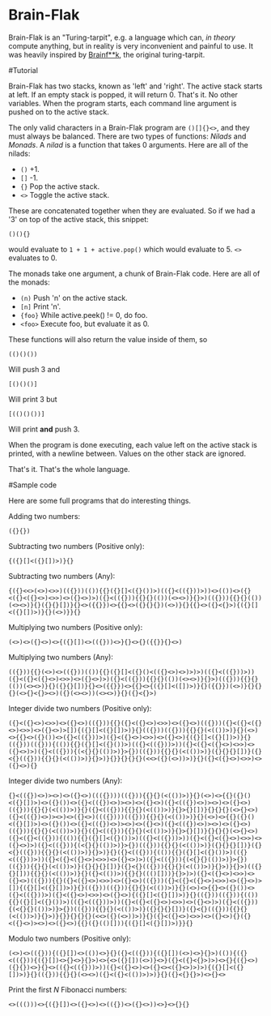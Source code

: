 # Brain-Flak

Brain-Flak is an "Turing-tarpit", e.g. a language which can, *in theory* compute anything, but in reality is very inconvenient and painful to use. It was heavily inspired by [Brainf**k](https://esolangs.org/wiki/Brainfuck), the original turing-tarpit.

#Tutorial

Brain-Flak has two stacks, known as 'left' and 'right'. The active stack starts at left. If an empty stack is popped, it will return 0. That's it. No other variables. When the program starts, each command line argument is pushed on to the active stack.

The only valid characters in a Brain-Flak program are `()[]{}<>`, and they must always be balanced. There are two types of functions: *Nilads* and *Monads*. A *nilad* is a function that takes 0 arguments. Here are all of the nilads:

 - `()` +1.
 - `[]` -1.
 - `{}` Pop the active stack.
 - `<>` Toggle the active stack.

These are concatenated together when they are evaluated. So if we had a '3' on top of the active stack, this snippet:

    ()(){}
  
would evaluate to `1 + 1 + active.pop()` which would evaluate to 5. `<>` evaluates to 0.

The monads take one argument, a chunk of Brain-Flak code. Here are all of the monads:

 - `(n)` Push 'n' on the active stack.
 - `[n]` Print 'n'.
 - `{foo}` While active.peek() != 0, do foo.
 - `<foo>` Execute foo, but evaluate it as 0.

These functions will also return the value inside of them, so

    (()()())

Will push 3 and

    [()()()]

Will print 3 but

    [(()()())]

Will print **and** push 3.

When the program is done executing, each value left on the active stack is printed, with a newline between. Values on the other stack are ignored.

That's it. That's the whole language. 

#Sample code

Here are some full programs that do interesting things.

Adding two numbers:

    ({}{})

Subtracting two numbers (Positive only):

    {({}[]<({}[])>)}{}

Subtracting two numbers (Any):

    {({}<<>(<>)<>>)(({}))(()){{}({}[]<({}())>)(({}<(({}))>))<>(())<>({}<({}<({}<>)<>>)<>({}<>)>)({}<(({})){{}{}(())(<><>)}{}>)(({})){{}{}(())(<><>)}{}({}{}[])}{}<>({{}})<>{{}<>({}{}{})(<>)}{}{{}<>({}<{}>){({}[]<({}[])>)}{}(<>)}}{}

Multiplying two numbers (Positive only):

    (<>)<>({}<>)<>{({}[])<>(({}))<>}{}<>{}({{}}{}<>)

Multiplying two numbers (Any):

    (({})){{}(<>)<>(({}))(()){{}({}[]<({}()<(({}<>)<>)>)>)(({}<(({}))>))({}<({}<({}<>)<>>)<>({}<>)>)({}<(({})){{}{}(())(<><>)}{}>)(({})){{}{}(())(<><>)}{}({}{}[])}{}<>({{}})<>{{}<>{({}[]<([])>)}{}({{}})(<>)}{}{}{}(<>{}<{}><>)({}(<><>))(<><>)}{}({}<{}>)

Integer divide two numbers (Positive only):

    ({}<({}<>)<>>)<>({}<>)(({})){{}({}<({}<>)<>>)<>({}<>)(({}))({}<({}<({}<>)<>>)<>({}<>)>[]){({}[]<({}[])>)}{}(({}))(({})){{}{}(<(())>)}{}(<>)<>{{}<>({}())<>({}<(({}))>)({}<({}<>)<>>)<>({}<>){({}[]<({}[])>)}{}(({}))(({})){(()){{}({}[]<({}())>)(({}<(({}))>))({}<({}<({}<>)<>>)<>({}<>)>)({}<(({})){(<{}{}(())>)}>{})(({})){{}{}(<(())>)}({}{}{}[])}({}<{}(({})){{}{}(<(())>)}{}>)}{}}{}{}{}(<<>({}(<>))>)}{}({}<({}<>)<>>)<>({}<>){}

Integer divide two numbers (Any):

    {}<(({})<>)><>)<>({}<>)((({})))(({})){{}{}(<(())>)}{}(<>)<>{{}({}()<({}[])>)<>({}())<>({}<(({})<>)><>)<>({}<>)({}<(({})<>)><>)<>({}<>)(({})){{}{}(<(())>)}{}({}<(({})){{}{}(<(())>)}{}>{}[])}{}{}{}(<>{}<>)({}<(({})<>)><>)<>({}<>)((({})))(({})){{}{}(<(())>)}{}(<>)<>{{}({}()<({}[])>)<>({}())<>({}<(({})<>)><>)<>({}<>)({}<(({})<>)><>)<>({}<>)(({})){{}{}(<(())>)}{}({}<(({})){{}{}(<(())>)}{}>{}[])}{}{}{}(<>{}<>)({}<({}<(({})){(()){{}({}[]<({}())>)(({}<(({}))>))({}<({}<({}<>)<>>)<>({}<>)>)({}<(({})){(<{}{}(())>)}>{})(({})){{}{}(<(())>)}({}{}{}[])}({}<{}(({})){{}{}(<(())>)}{}>)}{}({}<(({})){(()){{}({}[]<({}())>)(({}<(({}))>))({}<({}<({}<>)<>>)<>({}<>)>)({}<(({})){(<{}{}(())>)}>{})(({})){{}{}(<(())>)}({}{}{}[])}({}<{}(({})){{}{}(<(())>)}{}>)}{}>)(({}{}[])){{}{}(<(())>)}{}({}<(())>){{}{}((()[]))}{}>)>)({}<({}<>)<>>)<>({}<>)(({})){{}({}<({}<>)<>>)<>({}<>)(({}))({}<({}<({}<>)<>>)<>({}<>)>[]){({}[]<({}[])>)}{}(({}))(({})){{}{}(<(())>)}{}(<>)<>{{}<>({}())<>({}<(({}))>)({}<({}<>)<>>)<>({}<>){({}[]<({}[])>)}{}(({}))(({})){(()){{}({}[]<({}())>)(({}<(({}))>))({}<({}<({}<>)<>>)<>({}<>)>)({}<(({})){(<{}{}(())>)}>{})(({})){{}{}(<(())>)}({}{}{}[])}({}<{}(({})){{}{}(<(())>)}{}>)}{}}{}{}{}(<<>({}(<>))>)}{}({}<({}<>)<>>)<>({}<>){}({}<({}<>)><>)<>({}<>){{}({}(()[])){({}[]<({}[])>)}}{}

Modulo two numbers (Positive only):

    (<>)<>(({})){({}[])<>(())<>}{}({}<(({})){({}[])(<>)<>}{}>)(()){({}<(({})){({}[])<>{}<>}{}>)<>{<>({}[])(<>)}<>}({}<({}<{}>)>)<>{}{({}<>)({}{})<>}{}<>(({}<(({}))>))({}<({}<>)<>({}<><({}<>)>)>){({}[]<({}[])>)}{}(({})){{}{}(<><>)({}<({}<(())>)>)}{}({}<{}{}>)<>{}<>


Print the first *N* Fibonacci numbers:

    <>((()))<>{({}[])<>({}<>)<>(({})<>({}<>))<>}<>{}{}
